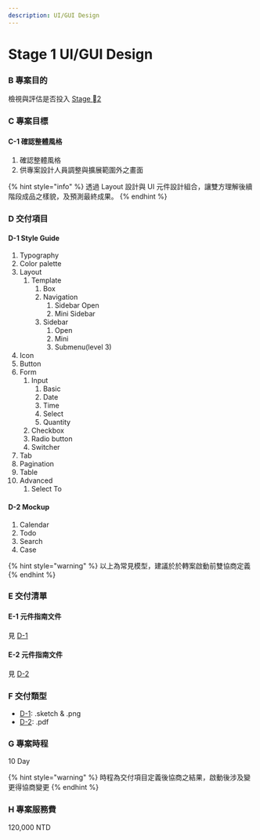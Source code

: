 ```yaml
---
description: UI/GUI Design
---
```


# Stage 1 UI/GUI Design

### B 專案目的

檢視與評估是否投入 [Stage 2](stage-2.md)



### C 專案目標

#### C-1 確認整體風格

1. 確認整體風格
2. 供專案設計人員調整與擴展範圍外之畫面

{% hint style="info" %}
透過 Layout 設計與 UI 元件設計組合，讓雙方理解後續階段成品之樣貌，及預測最終成果。
{% endhint %}



### D 交付項目

#### D-1 Style Guide

1. Typography
2. Color palette
3. Layout
   1. Template
      1. Box
      2. Navigation
         1. Sidebar Open
         2. Mini Sidebar 
      3. Sidebar
         1. Open
         2. Mini
         3. Submenu\(level 3\)
4. Icon
5. Button
6. Form
   1. Input
      1. Basic
      2. Date
      3. Time
      4. Select
      5. Quantity
   2. Checkbox
   3. Radio button
   4. Switcher
7. Tab
8. Pagination
9. Table
10. Advanced
    1. Select To

#### D-2 Mockup

1. Calendar
2. Todo
3. Search
4. Case

{% hint style="warning" %}
以上為常見模型，建議於於轉案啟動前雙協商定義
{% endhint %}



### E 交付清單

#### E-1 元件指南文件

見 [D-1](stage-1.md#d-1-style-guide)

#### E-2 元件指南文件

見 [D-2](stage-1.md#d-2-mockup)



### F 交付類型

* [D-1](stage-1.md#d-1-style-guide): .sketch & .png
* [D-2](stage-1.md#d-2-mockup): .pdf



### G 專案時程

​10 Day

{% hint style="warning" %}
時程為交付項目定義後協商之結果，啟動後涉及變更得協商變更
{% endhint %}



### H 專案服務費

120,000 NTD



